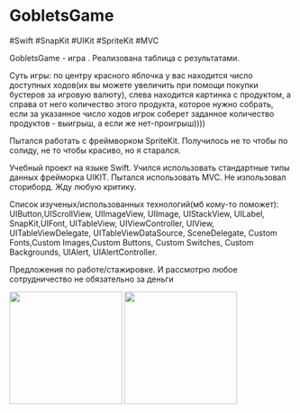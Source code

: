 # GobletsGame

#Swift #SnapKit #UIKit #SpriteKit #MVC

GobletsGame - игра . Реализована таблица с результатами.

Суть игры: по центру красного яблочка у вас находится число доступных ходов(их вы можете
увеличить при помощи покупки бустеров за игровую валюту), слева находится картинка с продуктом, а справа от него количество
этого продукта, которое нужно собрать, если за указанное число ходов игрок соберет заданное количество продуктов -
выигрыш, а если же нет-проигрыш))))

Пытался работать с фреймворком SpriteKit. Получилось не то чтобы по солиду, не то чтобы красиво, но я старался.

Учебный проект на языке Swift. 
Учился использовать стандартные типы данных фрейморка UIKIT.
Пытался использовать MVC. Не изпользовал сториборд. Жду любую критику.

Список изученых/использованных технологий(мб кому-то поможет): 
UIButton,UIScrollView, UIImageView, UIImage, UIStackView, UILabel, SnapKit,UIFont, UITableView, UIViewController, UIView,
UITableViewDelegate, UITableViewDataSource, SceneDelegate, Custom Fonts,Custom Images,Custom Buttons, Custom Switches, 
Custom Backgrounds, UIAlert, UIAlertController.


Предложения по работе/стажировке. И рассмотрю любое сотрудничество не обязательно за деньги

<img src="https://github.com/BelyahRU/GobletsGame-/assets/93776512/28e454a5-0ba5-468d-97ca-339ce11bc98c" width="200" />

<img src="https://github.com/BelyahRU/GobletsGame-/assets/93776512/26e300a6-b7f2-4fbc-af40-7ee500ebb674" width="200" />
